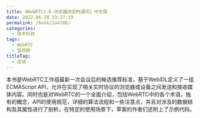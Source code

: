 ```yaml
---
title: 《WebRTC1.0-浏览器间实时通讯》中文版
date: 2022-06-30 23:27:19
permalink: /book/2a418b/
categories:
  - 技术科技
tags:
  - WebRTC
  - 音视频
titleTag:
  - 在读
---
```


本书是WebRTC工作组最新一次会议后的候选推荐标准，基于WebIDL定义了一组ECMAScript API，允许在实现了相关实时协议的浏览器或设备之间发送和接收媒体内容。同时也是对WebRTC的一个全面介绍，包括WebRTC中的各个术语，独有的概念，API的使用规范，详细的算法流程和一些注意点，并且对涉及的数据结构及其属性进行了剖析。在特定的使用场景下，草案的作者们还附上了示例代码。

<!-- more -->

<BookShelf
album='https://cdn.staticaly.com/gh/jonsam-ng/image-hosting@master/oxygen-space/image.4uaxhregyqa0.webp'
title="《WebRTC1.0-浏览器间实时通讯》中文版"
author="网易云信"
intro="本书是WebRTC工作组最新一次会议后的候选推荐标准，基于WebIDL定义了一组ECMAScript API，允许在实现了相关实时协议的浏览器或设备之间发送和接收媒体内容。同时也是对WebRTC的一个全面介绍，包括WebRTC中的各个术语，独有的概念，API的使用规范，详细的算法流程和一些注意点，并且对涉及的数据结构及其属性进行了剖析。在特定的使用场景下，草案的作者们还附上了示例代码。"
:tags="['WebRTC', '音视频']"
publisher="网易云信"
lang="中文"
:pages="108"
link="https://www.aliyundrive.com/s/JRwkw85SB8U"
/>
